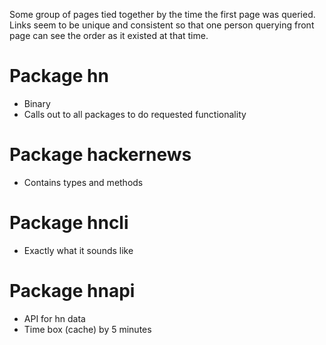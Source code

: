 Some group of pages tied together by the time the first page was queried. Links seem to be
unique and consistent so that one person querying front page can see the order as it existed
at that time.


# Package hn
- Binary 
- Calls out to all packages to do requested functionality

# Package hackernews
- Contains types and methods

# Package hncli
- Exactly what it sounds like

# Package hnapi
- API for hn data
- Time box (cache) by 5 minutes
